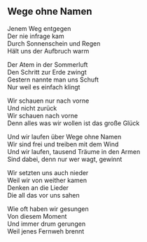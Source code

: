 ## Wege ohne Namen

Jenem Weg entgegen  
Der nie infrage kam  
Durch Sonnenschein und Regen  
Hält uns der Aufbruch warm

Der Atem in der Sommerluft  
Den Schritt zur Erde zwingt  
Gestern nannte man uns Schuft  
Nur weil es einfach klingt

Wir schauen nur nach vorne  
Und nicht zurück  
Wir schauen nach vorne  
Denn alles was wir wollen ist das große Glück

Und wir laufen über Wege ohne Namen  
Wir sind frei und treiben mit dem Wind  
Und wir laufen, tausend Träume in den Armen  
Sind dabei, denn nur wer wagt, gewinnt

Wir setzten uns auch nieder  
Weil wir von weither kamen  
Denken an die Lieder  
Die all das vor uns sahen

Wie oft haben wir gesungen  
Von diesem Moment  
Und immer drum gerungen  
Weil jenes Fernweh brennt
